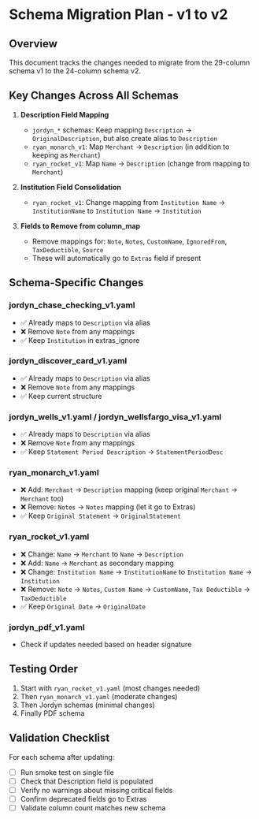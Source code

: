 # Schema Migration Plan - v1 to v2

## Overview
This document tracks the changes needed to migrate from the 29-column schema v1 to the 24-column schema v2.

## Key Changes Across All Schemas

1. **Description Field Mapping**
   - `jordyn_*` schemas: Keep mapping `Description` → `OriginalDescription`, but also create alias to `Description`
   - `ryan_monarch_v1`: Map `Merchant` → `Description` (in addition to keeping as `Merchant`)
   - `ryan_rocket_v1`: Map `Name` → `Description` (change from mapping to `Merchant`)

2. **Institution Field Consolidation**
   - `ryan_rocket_v1`: Change mapping from `Institution Name` → `InstitutionName` to `Institution Name` → `Institution`

3. **Fields to Remove from column_map**
   - Remove mappings for: `Note`, `Notes`, `CustomName`, `IgnoredFrom`, `TaxDeductible`, `Source`
   - These will automatically go to `Extras` field if present

## Schema-Specific Changes

### jordyn_chase_checking_v1.yaml
- ✅ Already maps to `Description` via alias
- ❌ Remove `Note` from any mappings
- ✅ Keep `Institution` in extras_ignore

### jordyn_discover_card_v1.yaml
- ✅ Already maps to `Description` via alias
- ❌ Remove `Note` from any mappings
- ✅ Keep current structure

### jordyn_wells_v1.yaml / jordyn_wellsfargo_visa_v1.yaml
- ✅ Already maps to `Description` via alias
- ❌ Remove `Note` from any mappings
- ✅ Keep `Statement Period Description` → `StatementPeriodDesc`

### ryan_monarch_v1.yaml
- ❌ Add: `Merchant` → `Description` mapping (keep original `Merchant` → `Merchant` too)
- ❌ Remove: `Notes` → `Notes` mapping (let it go to Extras)
- ✅ Keep `Original Statement` → `OriginalStatement`

### ryan_rocket_v1.yaml
- ❌ Change: `Name` → `Merchant` to `Name` → `Description`
- ❌ Add: `Name` → `Merchant` as secondary mapping
- ❌ Change: `Institution Name` → `InstitutionName` to `Institution Name` → `Institution`
- ❌ Remove: `Note` → `Notes`, `Custom Name` → `CustomName`, `Tax Deductible` → `TaxDeductible`
- ✅ Keep `Original Date` → `OriginalDate`

### jordyn_pdf_v1.yaml
- Check if updates needed based on header signature

## Testing Order

1. Start with `ryan_rocket_v1.yaml` (most changes needed)
2. Then `ryan_monarch_v1.yaml` (moderate changes)
3. Then Jordyn schemas (minimal changes)
4. Finally PDF schema

## Validation Checklist

For each schema after updating:
- [ ] Run smoke test on single file
- [ ] Check that Description field is populated
- [ ] Verify no warnings about missing critical fields
- [ ] Confirm deprecated fields go to Extras
- [ ] Validate column count matches new schema